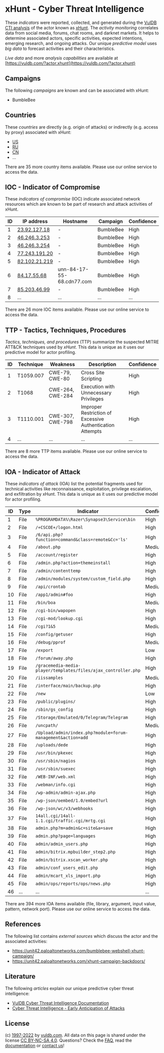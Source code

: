 # xHunt - Cyber Threat Intelligence

These _indicators_ were reported, collected, and generated during the [VulDB CTI analysis](https://vuldb.com/?kb.cti) of the actor known as [xHunt](https://vuldb.com/?actor.xhunt). The _activity monitoring_ correlates data from social media, forums, chat rooms, and darknet markets. It helps to determine associated actors, specific activities, expected intentions, emerging research, and ongoing attacks. Our unique _predictive model_ uses _big data_ to forecast activities and their characteristics.

_Live data_ and more _analysis capabilities_ are available at [https://vuldb.com/?actor.xhunt](https://vuldb.com/?actor.xhunt)

## Campaigns

The following _campaigns_ are known and can be associated with xHunt:

* BumbleBee

## Countries

These _countries_ are directly (e.g. origin of attacks) or indirectly (e.g. access by proxy) associated with xHunt:

* [US](https://vuldb.com/?country.us)
* [RU](https://vuldb.com/?country.ru)
* [CN](https://vuldb.com/?country.cn)
* ...

There are 35 more country items available. Please use our online service to access the data.

## IOC - Indicator of Compromise

These _indicators of compromise_ (IOC) indicate associated network resources which are known to be part of research and attack activities of xHunt.

ID | IP address | Hostname | Campaign | Confidence
-- | ---------- | -------- | -------- | ----------
1 | [23.92.127.18](https://vuldb.com/?ip.23.92.127.18) | - | BumbleBee | High
2 | [46.246.3.253](https://vuldb.com/?ip.46.246.3.253) | - | BumbleBee | High
3 | [46.246.3.254](https://vuldb.com/?ip.46.246.3.254) | - | BumbleBee | High
4 | [77.243.191.20](https://vuldb.com/?ip.77.243.191.20) | - | BumbleBee | High
5 | [82.102.21.219](https://vuldb.com/?ip.82.102.21.219) | - | BumbleBee | High
6 | [84.17.55.68](https://vuldb.com/?ip.84.17.55.68) | unn-84-17-55-68.cdn77.com | BumbleBee | High
7 | [85.203.46.99](https://vuldb.com/?ip.85.203.46.99) | - | BumbleBee | High
8 | ... | ... | ... | ...

There are 26 more IOC items available. Please use our online service to access the data.

## TTP - Tactics, Techniques, Procedures

_Tactics, techniques, and procedures_ (TTP) summarize the suspected MITRE ATT&CK techniques used by _xHunt_. This data is unique as it uses our predictive model for actor profiling.

ID | Technique | Weakness | Description | Confidence
-- | --------- | -------- | ----------- | ----------
1 | T1059.007 | CWE-79, CWE-80 | Cross Site Scripting | High
2 | T1068 | CWE-264, CWE-284 | Execution with Unnecessary Privileges | High
3 | T1110.001 | CWE-307, CWE-798 | Improper Restriction of Excessive Authentication Attempts | High
4 | ... | ... | ... | ...

There are 8 more TTP items available. Please use our online service to access the data.

## IOA - Indicator of Attack

These _indicators of attack_ (IOA) list the potential fragments used for technical activities like reconnaissance, exploitation, privilege escalation, and exfiltration by xHunt. This data is unique as it uses our predictive model for actor profiling.

ID | Type | Indicator | Confidence
-- | ---- | --------- | ----------
1 | File | `%PROGRAMDATA%\Razer\Synapse3\Service\bin` | High
2 | File | `/+CSCOE+/logon.html` | High
3 | File | `/6/api.php?function=command&class=remote&Cc='ls'` | High
4 | File | `/about.php` | Medium
5 | File | `/account/register` | High
6 | File | `/admin.php?action=themeinstall` | High
7 | File | `/admin/contenttemp` | High
8 | File | `/admin/modules/system/custom_field.php` | High
9 | File | `/api/crontab` | Medium
10 | File | `/app1/admin#foo` | High
11 | File | `/bin/boa` | Medium
12 | File | `/cgi-bin/wapopen` | High
13 | File | `/cgi-mod/lookup.cgi` | High
14 | File | `/cgi?1&5` | Medium
15 | File | `/config/getuser` | High
16 | File | `/debug/pprof` | Medium
17 | File | `/export` | Low
18 | File | `/forum/away.php` | High
19 | File | `/gracemedia-media-player/templates/files/ajax_controller.php` | High
20 | File | `/iissamples` | Medium
21 | File | `/interface/main/backup.php` | High
22 | File | `/new` | Low
23 | File | `/public/plugins/` | High
24 | File | `/sbin/gs_config` | High
25 | File | `/Storage/Emulated/0/Telegram/Telegram` | High
26 | File | `/uncpath/` | Medium
27 | File | `/Upload/admin/index.php?module=forum-management&action=add` | High
28 | File | `/uploads/dede` | High
29 | File | `/usr/bin/pkexec` | High
30 | File | `/usr/sbin/nagios` | High
31 | File | `/usr/sbin/suexec` | High
32 | File | `/WEB-INF/web.xml` | High
33 | File | `/webman/info.cgi` | High
34 | File | `/wp-admin/admin-ajax.php` | High
35 | File | `/wp-json/oembed/1.0/embed?url` | High
36 | File | `/wp-json/wc/v3/webhooks` | High
37 | File | `14all.cgi/14all-1.1.cgi/traffic.cgi/mrtg.cgi` | High
38 | File | `admin.php?m=admin&c=site&a=save` | High
39 | File | `admin.php?page=languages` | High
40 | File | `admin/admin_users.php` | High
41 | File | `admin/bitrix.mpbuilder_step2.php` | High
42 | File | `admin/bitrix.xscan_worker.php` | High
43 | File | `admin/conf_users_edit.php` | High
44 | File | `admin/mcart_xls_import.php` | High
45 | File | `admin/ops/reports/ops/news.php` | High
46 | ... | ... | ...

There are 394 more IOA items available (file, library, argument, input value, pattern, network port). Please use our online service to access the data.

## References

The following list contains _external sources_ which discuss the actor and the associated activities:

* https://unit42.paloaltonetworks.com/bumblebee-webshell-xhunt-campaign/
* https://unit42.paloaltonetworks.com/xhunt-campaign-backdoors/

## Literature

The following _articles_ explain our unique predictive cyber threat intelligence:

* [VulDB Cyber Threat Intelligence Documentation](https://vuldb.com/?kb.cti)
* [Cyber Threat Intelligence - Early Anticipation of Attacks](https://www.scip.ch/en/?labs.20201022)

## License

(c) [1997-2022](https://vuldb.com/?kb.changelog) by [vuldb.com](https://vuldb.com/?kb.about). All data on this page is shared under the license [CC BY-NC-SA 4.0](https://creativecommons.org/licenses/by-nc-sa/4.0/). Questions? Check the [FAQ](https://vuldb.com/?kb.faq), read the [documentation](https://vuldb.com/?kb) or [contact us](https://vuldb.com/?contact)!
